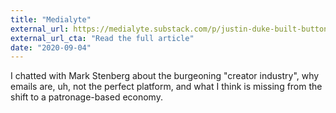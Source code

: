 ```yaml
---
title: "Medialyte"
external_url: https://medialyte.substack.com/p/justin-duke-built-buttondown-for
external_url_cta: "Read the full article"
date: "2020-09-04"
---
```


I chatted with Mark Stenberg about the burgeoning "creator industry", why emails are, uh, not the perfect platform, and what I think is missing from the shift to a patronage-based economy.

